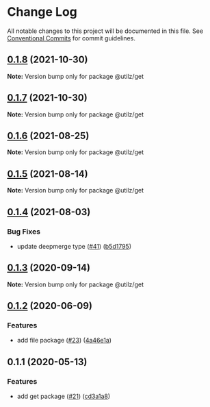 # Change Log

All notable changes to this project will be documented in this file.
See [Conventional Commits](https://conventionalcommits.org) for commit guidelines.

## [0.1.8](https://github.com/devdigital/utilz/compare/@utilz/get@0.1.7...@utilz/get@0.1.8) (2021-10-30)

**Note:** Version bump only for package @utilz/get





## [0.1.7](https://github.com/devdigital/utilz/compare/@utilz/get@0.1.6...@utilz/get@0.1.7) (2021-10-30)

**Note:** Version bump only for package @utilz/get





## [0.1.6](https://github.com/devdigital/utilz/compare/@utilz/get@0.1.5...@utilz/get@0.1.6) (2021-08-25)

**Note:** Version bump only for package @utilz/get





## [0.1.5](https://github.com/devdigital/utilz/compare/@utilz/get@0.1.4...@utilz/get@0.1.5) (2021-08-14)

**Note:** Version bump only for package @utilz/get





## [0.1.4](https://github.com/devdigital/utilz/compare/@utilz/get@0.1.3...@utilz/get@0.1.4) (2021-08-03)


### Bug Fixes

* update deepmerge type ([#41](https://github.com/devdigital/utilz/issues/41)) ([b5d1795](https://github.com/devdigital/utilz/commit/b5d1795426f8a640122946683bb057a9bf208c11))





## [0.1.3](https://github.com/devdigital/utilz/compare/@utilz/get@0.1.2...@utilz/get@0.1.3) (2020-09-14)

**Note:** Version bump only for package @utilz/get





## [0.1.2](https://github.com/devdigital/utilz/compare/@utilz/get@0.1.1...@utilz/get@0.1.2) (2020-06-09)


### Features

* add file package ([#23](https://github.com/devdigital/utilz/issues/23)) ([4a46e1a](https://github.com/devdigital/utilz/commit/4a46e1a3628e25667cc5c765ce7b982c61426093))





## 0.1.1 (2020-05-13)


### Features

* add get package ([#21](https://github.com/devdigital/utilz/issues/21)) ([cd3a1a8](https://github.com/devdigital/utilz/commit/cd3a1a8887960803485520f74404c0fee96dcebf))
